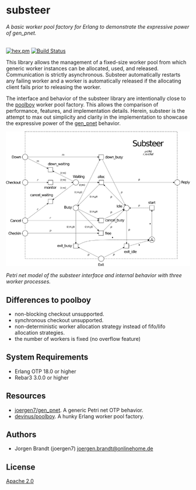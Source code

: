 # substeer
###### A basic worker pool factory for Erlang to demonstrate the expressive power of gen_pnet.

[![hex.pm](https://img.shields.io/hexpm/v/substeer.svg?style=flat-square)](https://hex.pm/packages/substeer) [![Build Status](https://travis-ci.org/joergen7/substeer.svg?branch=master)](https://travis-ci.org/joergen7/substeer)

This library allows the management of a fixed-size worker pool from which generic worker instances can be allocated, used, and released. Communication is strictly asynchronous. Substeer automatically restarts any failing worker and a worker is automatically released if the allocating client fails prior to releasing the worker.

The interface and behavior of the substeer library are intentionally close to the [poolboy](https://github.com/devinus/poolboy) worker pool factory. This allows the comparison of performance, features, and implementation details. Herein, substeer is the attempt to max out simplicity and clarity in the implementation to showcase the expressive power of the [gen_pnet](https://github.com/joergen7/gen_pnet) behavior.

![substeer Petri net model](priv/substeer_pnet.png)

*Petri net model of the substeer interface and internal behavior with three worker processes.*

## Differences to poolboy

- non-blocking checkout unsupported.
- synchronous checkout unsupported.
- non-deterministic worker allocation strategy instead of fifo/lifo allocation strategies.
- the number of workers is fixed (no overflow feature)

## System Requirements

- Erlang OTP 18.0 or higher
- Rebar3 3.0.0 or higher

## Resources

- [joergen7/gen_pnet](https://github.com/joergen7/gen_pnet). A generic Petri net OTP behavior.
- [devinus/poolboy](https://github.com/devinus/poolboy). A hunky Erlang worker pool factory.

## Authors

- Jorgen Brandt (joergen7) [joergen.brandt@onlinehome.de](mailto:joergen.brandt@onlinehome.de)

## License

[Apache 2.0](https://www.apache.org/licenses/LICENSE-2.0.html)